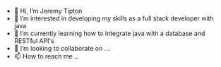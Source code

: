 - 👋 Hi, I’m Jeremy Tipton
- 👀 I’m interested in developing my skills as a full stack developer with java
- 🌱 I’m currently learning how to integrate java with a database and RESTful API's
- 💞️ I’m looking to collaborate on ...
- 📫 How to reach me ...

<!---
tiptonspiderj/tiptonspiderj is a ✨ special ✨ repository because its `README.md` (this file) appears on your GitHub profile.
You can click the Preview link to take a look at your changes.
--->
